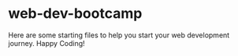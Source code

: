 ﻿# web-dev-bootcamp

 Here are some starting files to help you start your web development journey.
 Happy Coding!


